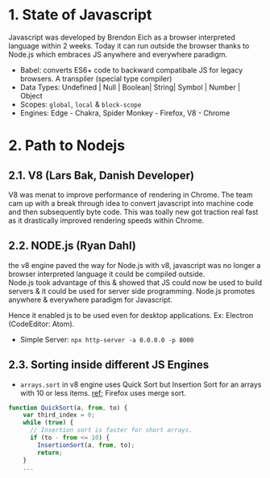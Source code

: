 
# 1. State of Javascript

Javascript was developed by Brendon Eich as a browser interpreted language within 2 weeks.
Today it can run outside the browser thanks to Node.js which embraces JS anywhere and everywhere paradigm.

 * Babel: converts ES6+ code to backward compatibale JS for legacy browsers. A transpiler (special type compiler)
 * Data Types: Undefined | Null | Boolean| String| Symbol | Number | Object
 * Scopes: `global`, `local` & `block-scope`
 * Engines: Edge - Chakra, Spider Monkey - Firefox, V8 - Chrome

# 2. Path to Nodejs

## 2.1. V8 (Lars Bak, Danish Developer)
V8 was menat to improve performance of rendering in Chrome.
The team cam up with a break through idea to convert javascript into machine code and then subsequently byte code. This was toally new got traction real fast as it drastically improved rendering speeds within Chrome.


## 2.2. NODE.js (Ryan Dahl)
the v8 engine paved the way for Node.js with v8, javascript was no longer 
a browser interpreted language it could be compiled outside.  
Node.js took advantage of this & showed that JS could now be used to build servers & 
it could be used for server side programming. Node.js promotes anywhere & everywhere paradigm for Javascript.  

Hence it enabled js to be used even for desktop applications. Ex: Electron (CodeEditor: Atom).

* Simple Server: `npx http-server -a 0.0.0.0 -p 8000`

## 2.3. Sorting inside different JS Engines
* `arrays.sort` in v8 engine uses Quick Sort but Insertion Sort for an arrays with 10 or less items. [ref](https://blog.shovonhasan.com/time-space-complexity-of-array-sort-in-v8/); Firefox uses merge sort.
```js
function QuickSort(a, from, to) {
    var third_index = 0;
    while (true) {
      // Insertion sort is faster for short arrays.
      if (to - from <= 10) {
        InsertionSort(a, from, to);
        return;
    } 
    ...
```
